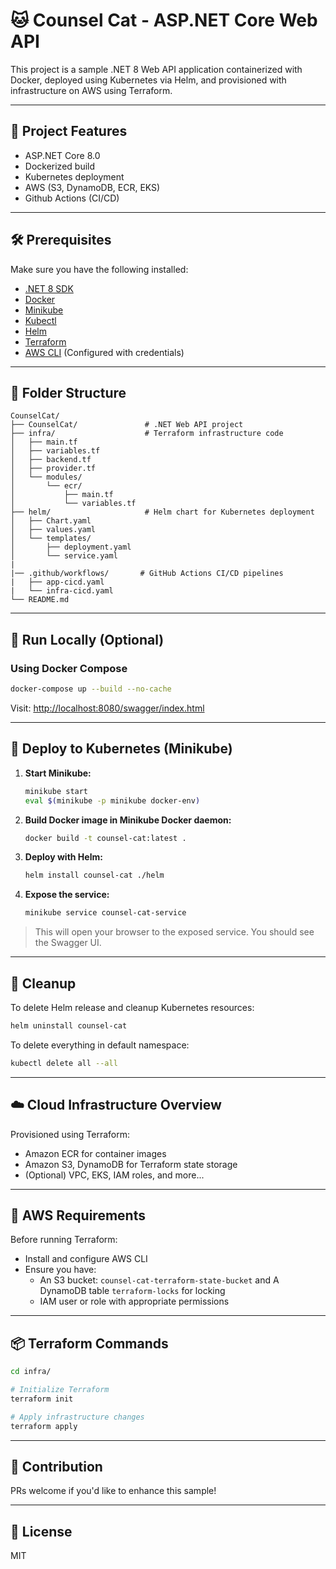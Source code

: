 
# 🐱 Counsel Cat - ASP.NET Core Web API

This project is a sample .NET 8 Web API application containerized with Docker, deployed using Kubernetes via Helm, and provisioned with infrastructure on AWS using Terraform.

---

## 🚀 Project Features

- ASP.NET Core 8.0
- Dockerized build
- Kubernetes deployment 
- AWS (S3, DynamoDB, ECR, EKS)
- Github Actions (CI/CD)

---

## 🛠️ Prerequisites

Make sure you have the following installed:

- [.NET 8 SDK](https://dotnet.microsoft.com/en-us/download)
- [Docker](https://docs.docker.com/get-docker/)
- [Minikube](https://minikube.sigs.k8s.io/docs/start/)
- [Kubectl](https://kubernetes.io/docs/tasks/tools/)
- [Helm](https://helm.sh/docs/intro/install/)
- [Terraform](https://developer.hashicorp.com/terraform/install)
- [AWS CLI](https://docs.aws.amazon.com/cli/latest/userguide/install-cliv2.html) (Configured with credentials)
---

## 🧩 Folder Structure

```
CounselCat/
├── CounselCat/               # .NET Web API project
├── infra/                    # Terraform infrastructure code
│   ├── main.tf
│   ├── variables.tf
│   ├── backend.tf
│   ├── provider.tf
│   └── modules/
│       └── ecr/
│           ├── main.tf
│           └── variables.tf
├── helm/                     # Helm chart for Kubernetes deployment
│   ├── Chart.yaml
│   ├── values.yaml
│   └── templates/
│       ├── deployment.yaml
│       └── service.yaml
|
|── .github/workflows/       # GitHub Actions CI/CD pipelines
|   ├── app-cicd.yaml
|   └── infra-cicd.yaml
└── README.md
```

---

## 🧪 Run Locally (Optional)

### Using Docker Compose

```bash
docker-compose up --build --no-cache
```

Visit: [http://localhost:8080/swagger/index.html](http://localhost:8080/swagger/index.html)

---

## 🚢 Deploy to Kubernetes (Minikube)

1. **Start Minikube:**
   ```bash
   minikube start
   eval $(minikube -p minikube docker-env)
   ```

2. **Build Docker image in Minikube Docker daemon:**
   ```bash
   docker build -t counsel-cat:latest .
   ```

3. **Deploy with Helm:**
   ```bash
   helm install counsel-cat ./helm
   ```

4. **Expose the service:**
   ```bash
   minikube service counsel-cat-service
   ```

> This will open your browser to the exposed service. You should see the Swagger UI.

---
## 🧼 Cleanup

To delete Helm release and cleanup Kubernetes resources:

```bash
helm uninstall counsel-cat
```

To delete everything in default namespace:

```bash
kubectl delete all --all
```
---

## ☁️ Cloud Infrastructure Overview

Provisioned using Terraform:

- Amazon ECR for container images
- Amazon S3, DynamoDB for Terraform state storage
- (Optional) VPC, EKS, IAM roles, and more...

---

## 🔐 AWS Requirements

Before running Terraform:

- Install and configure AWS CLI
- Ensure you have:
  - An S3 bucket: `counsel-cat-terraform-state-bucket` and A DynamoDB table `terraform-locks` for locking
  - IAM user or role with appropriate permissions
---

## 📦 Terraform Commands

```bash
cd infra/

# Initialize Terraform
terraform init

# Apply infrastructure changes
terraform apply
```
---

## 🙌 Contribution

PRs welcome if you'd like to enhance this sample!

---

## 📄 License

MIT
